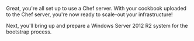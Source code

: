 Great, you're all set up to use a Chef server. With your cookbook uploaded to the Chef server, you're now ready to scale-out your infrastructure!

Next, you'll bring up and prepare a Windows Server 2012 R2 system for the bootstrap process. 